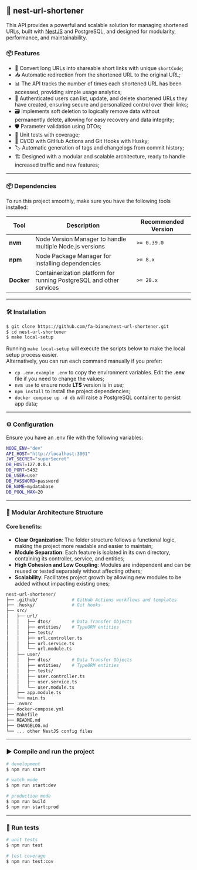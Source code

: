 ## 🚀 nest-url-shortener

This API provides a powerful and scalable solution for managing shortened URLs, built with [NestJS](https://nestjs.com/) and PostgreSQL, and designed for modularity, performance, and maintainability.

### 📦 Features

- 🔗 Convert long URLs into shareable short links with unique `shortCode`;
- 📥 Automatic redirection from the shortened URL to the original URL;
- 📊 The API tracks the number of times each shortened URL has been accessed, providing simple usage analytics;
- 🔐 Authenticated users can list, update, and delete shortened URLs they have created, ensuring secure and personalized control over their links;
- 🗃️ Implements soft deletion to logically remove data without permanently delete, allowing for easy recovery and data integrity;
- 🛡️ Parameter validation using DTOs;
- 🧪 Unit tests with coverage;
- 🧰 CI/CD with GitHub Actions and Git Hooks with Husky;
- 🏷️ Automatic generation of tags and changelogs from commit history;
- 🏗️ Designed with a modular and scalable architecture, ready to handle increased traffic and new features;

---

### 📦 Dependencies

To run this project smoothly, make sure you have the following tools installed:

| Tool     | Description                                      | Recommended Version |
|----------|--------------------------------------------------|---------------------|
| **nvm**  | Node Version Manager to handle multiple Node.js versions | `>= 0.39.0`          |
| **npm**  | Node Package Manager for installing dependencies | `>= 8.x`             |
| **Docker** | Containerization platform for running PostgreSQL and other services | `>= 20.x`            |

---

### 🛠️ Installation

```bash
$ git clone https://github.com/fa-biano/nest-url-shortener.git
$ cd nest-url-shortener
$ make local-setup
```

Running `make local-setup` will execute the scripts below to make the local setup process easier.
<br>Alternatively, you can run each command manually if you prefer:

* `cp .env.example .env` to copy the environment variables. Edit the <strong>.env</strong> file if you need to change the values;
* `nvm use` to ensure node <strong>LTS</strong> version is in use;
* `npm install` to install the project dependencies;
* `docker compose up -d db` will raise a PostgreSQL container to persist app data;

---

### ⚙️ Configuration

Ensure you have an .env file with the following variables:

```bash
NODE_ENV="dev"
API_HOST="http://localhost:3001"
JWT_SECRET="superSecret"
DB_HOST=127.0.0.1
DB_PORT=5432
DB_USER=user
DB_PASSWORD=password
DB_NAME=mydatabase
DB_POOL_MAX=20
```
---

### 📁 Modular Architecture Structure
#### Core benefits:
* **Clear Organization**: The folder structure follows a functional logic, making the project more readable and easier to maintain;
* **Module Separation**: Each feature is isolated in its own directory, containing its controller, service, and entities;
* **High Cohesion and Low Coupling**: Modules are independent and can be reused or tested separately without affecting others;
* **Scalability**: Facilitates project growth by allowing new modules to be added without impacting existing ones;

```bash
nest-url-shortener/
├── .github/             # GitHub Actions workflows and templates
├── .husky/              # Git hooks
├── src/
│   ├── url/
│   │   ├── dtos/        # Data Transfer Objects
│   │   ├── entities/    # TypeORM entities
│   │   ├── tests/
│   │   ├── url.controller.ts
│   │   ├── url.service.ts
│   │   └── url.module.ts
│   ├── user/
│   │   ├── dtos/        # Data Transfer Objects
│   │   ├── entities/    # TypeORM entities
│   │   ├── tests/
│   │   ├── user.controller.ts
│   │   ├── user.service.ts
│   │   └── user.module.ts
│   ├── app.module.ts
│   └── main.ts
├── .nvmrc
├── docker-compose.yml
├── Makefile
├── README.md
├── CHANGELOG.md
└── ... other NestJS config files
```
---

### ▶️ Compile and run the project

```bash
# development
$ npm run start

# watch mode
$ npm run start:dev

# production mode
$ npm run build
$ npm run start:prod
```

---

### 🧪 Run tests

```bash
# unit tests
$ npm run test

# test coverage
$ npm run test:cov
```
